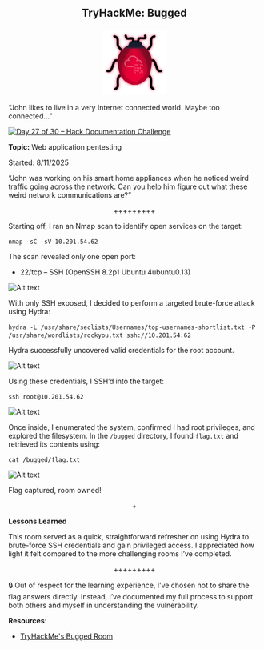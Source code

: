 **<p align="center">TryHackMe: Bugged</p>**
---

<p align="center">
<img
src="https://github.com/chaiexe/TryHackMe-Write-ups/blob/main/Red-Team/Bugged/Images/room%20icon.png" alt="image alt" width="130" />
</p>

“John likes to live in a very Internet connected world. Maybe too connected…”

[![Day 27 of 30 – Hack Documentation Challenge](https://img.shields.io/badge/Day%2027%20of%2030-Hack%20Documentation%20Challenge-crimson?style=for-the-badge&logo=tryhackme)](https://tryhackme.com)

**Topic:** Web application pentesting

Started: 8/11/2025

“John was working on his smart home appliances when he noticed weird traffic going across the network. Can you help him figure out what these weird network communications are?”

<p align="center">+++++++++</p>

Starting off, I ran an Nmap scan to identify open services on the target:
```
nmap -sC -sV 10.201.54.62
```
The scan revealed only one open port:
- 22/tcp – SSH (OpenSSH 8.2p1 Ubuntu 4ubuntu0.13)

![Alt text](1)

With only SSH exposed, I decided to perform a targeted brute-force attack using Hydra:
```
hydra -L /usr/share/seclists/Usernames/top-usernames-shortlist.txt -P /usr/share/wordlists/rockyou.txt ssh://10.201.54.62
```

Hydra successfully uncovered valid credentials for the root account.

![Alt text](2)

Using these credentials, I SSH’d into the target:
```
ssh root@10.201.54.62
```

![Alt text](3)

Once inside, I enumerated the system, confirmed I had root privileges, and explored the filesystem. In the `/bugged` directory, I found `flag.txt` and retrieved its contents using:
```
cat /bugged/flag.txt
```

![Alt text](4)

Flag captured, room owned!

<p align="center">+</p>

**Lessons Learned**

This room served as a quick, straightforward refresher on using Hydra to brute-force SSH credentials and gain privileged access. I appreciated how light it felt compared to the more challenging rooms I’ve completed.

<p align="center">+++++++++</p>

🔒 Out of respect for the learning experience, I’ve chosen not to share the flag answers directly. Instead, I’ve documented my full process to support both others and myself in understanding the vulnerability.

**Resources**:
- [TryHackMe's Bugged Room](https://tryhackme.com/room/bugged)

